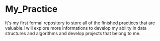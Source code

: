 # My_Practice
It's my first formal repository to store all of the finished practices that are valuable.I will explore more informations to develop my ability in data structures and algorithms and develop projects that belong to me.
